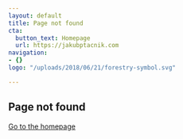 ```yaml
---
layout: default
title: Page not found
cta:
  button_text: Homepage
  url: https://jakubptacnik.com
navigation:
- {}
logo: "/uploads/2018/06/21/forestry-symbol.svg"

---
```

## Page not found

[Go to the homepage](https://jakubptacnik.com "Back to homepage")